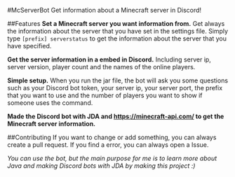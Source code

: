 #McServerBot
Get information about a Minecraft server in Discord!

##Features
**Set a Minecraft server you want information from.**
Get always the information about the server that you have set in the settings file.
Simply type `[prefix] serverstatus` to get the information about the server that you have specified.

**Get the server information in a embed in Discord.**
Including server ip, server version, player count and the names of the online players.

**Simple setup.**
When you run the jar file, the bot will ask you some questions such as your Discord bot token, your server ip, your server port, the prefix that you want to use and the number of players you want to show if someone uses the command. 


**Made the Discord bot with JDA and https://minecraft-api.com/ to get the Minecraft server information.**

##Contributing
If you want to change or add something, you can always create a pull request. If you find a error, you can always open a Issue. 


*You can use the bot, but the main purpose for me is to learn more about Java and making Discord bots with JDA by making this project :)*


